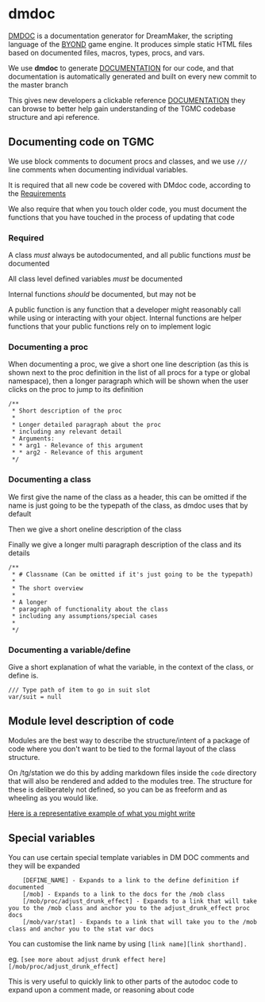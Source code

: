 # dmdoc
[DOCUMENTATION]: http://codedocs.tgstation13.org

[BYOND]: https://secure.byond.com/

[DMDOC]: https://github.com/SpaceManiac/SpacemanDMM/tree/master/crates/dmdoc

[DMDOC] is a documentation generator for DreamMaker, the scripting language
of the [BYOND] game engine. It produces simple static HTML files based on
documented files, macros, types, procs, and vars.

We use **dmdoc** to generate [DOCUMENTATION] for our code, and that documentation
is automatically generated and built on every new commit to the master branch

This gives new developers a clickable reference [DOCUMENTATION] they can browse to better help
gain understanding of the TGMC codebase structure and api reference.

## Documenting code on TGMC
We use block comments to document procs and classes, and we use `///` line comments
when documenting individual variables.

It is required that all new code be covered with DMdoc code, according to the [Requirements](#Required)

We also require that when you touch older code, you must document the functions that you
have touched in the process of updating that code

### Required
A class *must* always be autodocumented, and all public functions *must* be documented

All class level defined variables *must* be documented

Internal functions *should* be documented, but may not be

A public function is any function that a developer might reasonably call while using
or interacting with your object. Internal functions are helper functions that your
public functions rely on to implement logic


### Documenting a proc
When documenting a proc, we give a short one line description (as this is shown
next to the proc definition in the list of all procs for a type or global
namespace), then a longer paragraph which will be shown when the user clicks on
the proc to jump to its definition
```
/**
 * Short description of the proc
 *
 * Longer detailed paragraph about the proc
 * including any relevant detail
 * Arguments:
 * * arg1 - Relevance of this argument
 * * arg2 - Relevance of this argument
 */
```

### Documenting a class
We first give the name of the class as a header, this can be omitted if the name is
just going to be the typepath of the class, as dmdoc uses that by default

Then we give a short oneline description of the class

Finally we give a longer multi paragraph description of the class and its details
```
/**
 * # Classname (Can be omitted if it's just going to be the typepath)
 *
 * The short overview
 *
 * A longer
 * paragraph of functionality about the class
 * including any assumptions/special cases
 *
 */
```

### Documenting a variable/define
Give a short explanation of what the variable, in the context of the class, or define is.
```
/// Type path of item to go in suit slot
var/suit = null
```

## Module level description of code
Modules are the best way to describe the structure/intent of a package of code
where you don't want to be tied to the formal layout of the class structure.

On /tg/station we do this by adding markdown files inside the `code` directory
that will also be rendered and added to the modules tree. The structure for
these is deliberately not defined, so you can be as freeform and as wheeling as
you would like.

[Here is a representative example of what you might write](http://codedocs.tgstation13.org/code/modules/keybindings/readme.html)

## Special variables
You can use certain special template variables in DM DOC comments and they will be expanded
```
    [DEFINE_NAME] - Expands to a link to the define definition if documented
    [/mob] - Expands to a link to the docs for the /mob class
    [/mob/proc/adjust_drunk_effect] - Expands to a link that will take you to the /mob class and anchor you to the adjust_drunk_effect proc docs
    [/mob/var/stat] - Expands to a link that will take you to the /mob class and anchor you to the stat var docs
```

You can customise the link name by using `[link name][link shorthand].`

eg. `[see more about adjust drunk effect here] [/mob/proc/adjust_drunk_effect]`

This is very useful to quickly link to other parts of the autodoc code to expand
upon a comment made, or reasoning about code
